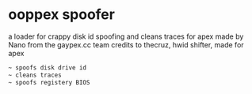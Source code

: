 # ooppex spoofer
 a loader for crappy disk id spoofing and cleans traces for apex
 made by Nano from the gaypex.cc team credits to thecruz, hwid shifter,
 made for apex 

```bash
~ spoofs disk drive id
~ cleans traces
~ spoofs registery BIOS 

```